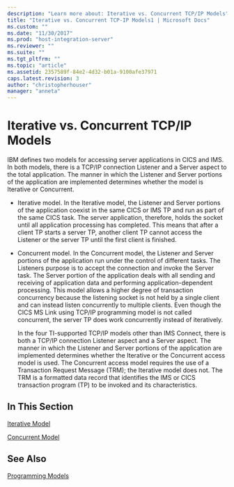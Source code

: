 ```yaml
---
description: "Learn more about: Iterative vs. Concurrent TCP/IP Models"
title: "Iterative vs. Concurrent TCP-IP Models1 | Microsoft Docs"
ms.custom: ""
ms.date: "11/30/2017"
ms.prod: "host-integration-server"
ms.reviewer: ""
ms.suite: ""
ms.tgt_pltfrm: ""
ms.topic: "article"
ms.assetid: 2357589f-84e2-4d32-b01a-9100afe37971
caps.latest.revision: 3
author: "christopherhouser"
manager: "anneta"
---
```

# Iterative vs. Concurrent TCP/IP Models
IBM defines two models for accessing server applications in CICS and IMS. In both models, there is a TCP/IP connection Listener and a Server aspect to the total application. The manner in which the Listener and Server portions of the application are implemented determines whether the model is Iterative or Concurrent.  
  
- Iterative model. In the Iterative model, the Listener and Server portions of the application coexist in the same CICS or IMS TP and run as part of the same CICS task. The server application, therefore, holds the socket until all application processing has completed. This means that after a client TP starts a server TP, another client TP cannot access the Listener or the server TP until the first client is finished.  
  
- Concurrent model. In the Concurrent model, the Listener and Server portions of the application run under the control of different tasks. The Listeners purpose is to accept the connection and invoke the Server task. The Server portion of the application deals with all sending and receiving of application data and performing application-dependent processing. This model allows a higher degree of transaction concurrency because the listening socket is not held by a single client and can instead listen concurrently to multiple clients. Even though the CICS MS Link using TCP/IP programming model is not called concurrent, the server TP does work concurrently instead of iteratively.  
  
  In the four TI-supported TCP/IP models other than IMS Connect, there is both a TCP/IP connection Listener aspect and a Server aspect. The manner in which the Listener and Server portions of the application are implemented determines whether the Iterative or the Concurrent access model is used. The Concurrent access model requires the use of a Transaction Request Message (TRM); the Iterative model does not. The TRM is a formatted data record that identifies the IMS or CICS transaction program (TP) to be invoked and its characteristics.  
  
## In This Section  
 [Iterative Model](../core/iterative-model1.md)  
  
 [Concurrent Model](../core/concurrent-model2.md)  
  
## See Also  
 [Programming Models](../core/programming-models2.md)
